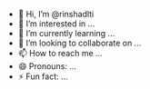 - 👋 Hi, I’m @rinshadlti
- 👀 I’m interested in ...
- 🌱 I’m currently learning ...
- 💞️ I’m looking to collaborate on ...
- 📫 How to reach me ...
- 😄 Pronouns: ...
- ⚡ Fun fact: ...

<!---
rinshadlti/rinshadlti is a ✨ special ✨ repository because its `README.md` (this file) appears on your GitHub profile.
You can click the Preview link to take a look at your changes.
--->
